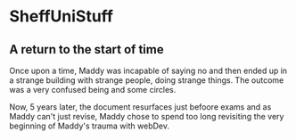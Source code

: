 # SheffUniStuff
<h2>A return to the start of time</h2>


<p>Once upon a time, Maddy was incapable of saying no and then ended up in a strange building with strange people, doing strange things. 
The outcome was a very confused being and some circles.</p>

<p>Now, 5 years later, the document resurfaces just befoore exams and as Maddy can't just revise, Maddy chose to spend too long 
revisiting the very beginning of Maddy's trauma with webDev.</p>
